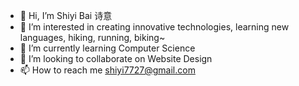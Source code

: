 - 👋 Hi, I’m Shiyi Bai 诗意
- 👀 I’m interested in creating innovative technologies, learning new languages, hiking, running, biking~
- 🌱 I’m currently learning Computer Science
- 💞️ I’m looking to collaborate on Website Design
- 📫 How to reach me shiyi7727@gmail.com

<!---
PoetryBai/PoetryBai is a ✨ special ✨ repository because its `README.md` (this file) appears on your GitHub profile.
You can click the Preview link to take a look at your changes.
--->
